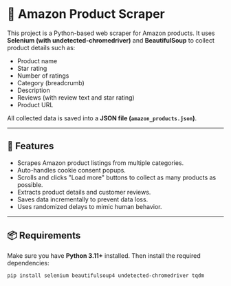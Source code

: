 # 🛒 Amazon Product Scraper

This project is a Python-based web scraper for Amazon products. It uses **Selenium (with undetected-chromedriver)** and **BeautifulSoup** to collect product details such as:  

- Product name  
- Star rating  
- Number of ratings  
- Category (breadcrumb)  
- Description  
- Reviews (with review text and star rating)  
- Product URL  

All collected data is saved into a **JSON file (`amazon_products.json`)**.  

---

## 🚀 Features

- Scrapes Amazon product listings from multiple categories.  
- Auto-handles cookie consent popups.  
- Scrolls and clicks "Load more" buttons to collect as many products as possible.  
- Extracts product details and customer reviews.  
- Saves data incrementally to prevent data loss.  
- Uses randomized delays to mimic human behavior.  

---

## 📦 Requirements

Make sure you have **Python 3.11+** installed. Then install the required dependencies:  

```bash
pip install selenium beautifulsoup4 undetected-chromedriver tqdm
